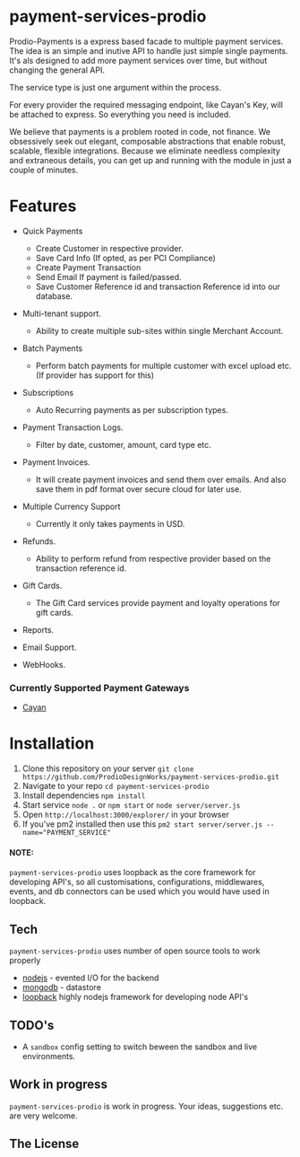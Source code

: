 # payment-services-prodio

Prodio-Payments is a express based facade to multiple payment services.  
The idea is an simple and inutive API to handle just simple single payments. It's als designed to add more payment services over time, but without changing the general API.

The service type is just one argument within the process.

For every provider the required messaging endpoint, like Cayan's Key, will be attached to express. So everything you need is included.

We believe that payments is a problem rooted in code, not finance. We obsessively seek out elegant, composable abstractions that enable robust, scalable, flexible integrations. Because we eliminate needless complexity and extraneous details, you can get up and running with the module in just a couple of minutes.

# Features

* Quick Payments
	* Create Customer in respective provider.
	* Save Card Info (If opted, as per PCI Compliance)
	* Create Payment Transaction
	* Send Email If payment is failed/passed.
	* Save Customer Reference id and transaction Reference id into our database.

* Multi-tenant support.
	* Ability to create multiple sub-sites within single Merchant Account.

* Batch Payments
	* Perform batch payments for multiple customer with excel upload etc. (If provider has support for this)

* Subscriptions
	* Auto Recurring payments as per subscription types.

* Payment Transaction Logs.
	* Filter by date, customer, amount, card type etc.

* Payment Invoices.
	* It will create payment invoices and send them over emails. And also save them in pdf format over secure cloud for later use.

* Multiple Currency Support
	* Currently it only takes payments in USD.

* Refunds.
	* Ability to perform refund from respective provider based on the transaction reference id.

* Gift Cards.
	* The Gift Card services provide payment and loyalty operations for gift cards.

* Reports.

* Email Support.

* WebHooks.
 

### Currently Supported Payment Gateways

* [Cayan](https://cayan.com)


# Installation
1. Clone this repository on your server `git clone https://github.com/ProdioDesignWorks/payment-services-prodio.git`
2. Navigate to your repo `cd payment-services-prodio`
3. Install dependencies `npm install`
4. Start service `node .` or `npm start` or `node server/server.js`
5. Open `http://localhost:3000/explorer/` in your browser
5. If you've pm2 installed then use this `pm2 start server/server.js --name="PAYMENT_SERVICE"`
#### NOTE: 
`payment-services-prodio` uses loopback as the core framework for developing API's, so all customisations, configurations, middlewares, events, and db connectors can be used which you would have used in loopback. 


## Tech
`payment-services-prodio` uses number of open source tools to work properly

* [nodejs](https://nodejs.org/) - evented I/O for the backend
* [mongodb](https://github.com/mongodb/mongo) - datastore
* [loopback](https://loopback.io/) highly nodejs framework for developing node API's


## TODO's

* A `sandbox` config setting to switch beween the sandbox and live environments.


## Work in progress

`payment-services-prodio` is work in progress. Your ideas, suggestions etc. are very welcome.


## The License


